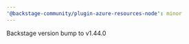 ```yaml
---
'@backstage-community/plugin-azure-resources-node': minor
---
```


Backstage version bump to v1.44.0
